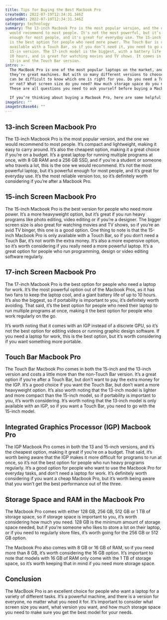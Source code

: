 ```yaml
---
title: Tips for Buying the Best Macbook Pro
createdAt: 2022-07-19T12:34:31.346Z
updatedAt: 2022-07-19T12:34:31.346Z
category: technology
summary: The 13-inch Macbook Pro is the most popular version, and the one we
  would recommend to most people. It's not the most powerful, but it’s powerful
  enough for most people, and it's great for everyday use. The 15-inch version
  is the best option for people who need more power. The Touch Bar is only
  available with a Touch Bar, so if you don’t need it, you need to go with the
  15-in version. The 17-inch model is the biggest, with a battery life of up to
  10 hours, and is great for watching movies and TV shows. It comes in both the
  13-in and the Touch Bar version.
intro: >-
  The MacBook Pro is one of the most popular laptops on the market, and
  they’re great machines. But with so many different versions to choose from, it
  can be difficult to know which one is right for you. Do you need a Touch Bar
  or not? What screen size do you need? How much storage space do you need?
  These are all questions you need to ask yourself before buying a Macbook Pro. 

  If you’re thinking about buying a Macbook Pro, here are some helpful tips to make sure you get the best model for your needs. The Macbook Pro comes in 13-inch, 15-inch and 17-inch screens, so that’s the first thing to consider when buying one. You also want to decide whether you need an integrated GPU (not all models have them) and how much storage space you want.
imageSrc: ""
imageSrcBase64: ""
---
```


## 13-inch Screen Macbook Pro

The 13-inch Macbook Pro is the most popular version, and the one we would recommend to most people. It’s compact and lightweight, making it easy to carry around. It’s also the cheapest option, making it a great choice if you’re on a budget. It’s a great laptop for running multiple programs at once, with 8 GB RAM and a 256 GB SSD, and if you’re a student or someone who travels a lot, this is the one we would recommend. It’s not the most powerful laptop, but it’s powerful enough for most people, and it’s great for everyday use. It’s the most reliable version too, so it’s definitely worth considering if you’re after a Macbook Pro.

## 15-inch Screen Macbook Pro

The 15-inch Macbook Pro is the best version for people who need more power. It’s a more heavyweight option, but it’s great if you run heavy programs like photo editing, video editing or if you’re a designer. The bigger screen size is also great for watching movies and TV shows, so if you’re an avid TV binger, this one is a good option. One thing to note is that the 15-inch Macbook Pro is only available with a Touch Bar, so if you don’t need a Touch Bar, it’s not worth the extra money. It’s also a more expensive option, so it’s worth considering if you really need a more powerful laptop. It’s a great option for people who run programming, design or video editing software regularly.

## 17-inch Screen Macbook Pro

The 17-inch Macbook Pro is the best option for people who need a laptop for work. It’s the most powerful option out of the Macbook Pros, as it has two fans to keep the laptop cool, and a giant battery life of up to 10 hours. It’s also the biggest, so if portability is important to you, it’s definitely worth avoiding. That said, it’s the best option for people who need their laptop to run multiple programs at once, making it the best option for people who work regularly on the go.

It’s worth noting that it comes with an IGP instead of a discrete GPU, so it’s not the best option for editing videos or running graphic design software. If you need a laptop for work, this is the best option, but it’s worth considering if you want something more portable.

## Touch Bar Macbook Pro

The Touch Bar Macbook Pro comes in both the 15-inch and the 13-inch version and costs a little more than the non-Touch Bar version. It’s a great option if you’re after a Touch Bar, but don’t want to pay the extra money for the IGP. It’s a good choice if you want the Touch Bar, but don’t want a more heavyweight option. It’s also worth noting that the 13-inch model is lighter and more compact than the 15-inch model, so if portability is important to you, it’s worth considering. It’s worth noting that the 13-inch model is only available with an IGP, so if you want a Touch Bar, you need to go with the 15-inch model.

## Integrated Graphics Processor (IGP) Macbook Pro

The IGP Macbook Pro comes in both the 13 and 15-inch versions, and it’s the cheapest option, making it great if you’re on a budget. That said, it’s worth being aware that the IGP makes it more difficult for programs to run at once, so it’s not the best option for people who run heavy programs regularly. It’s a good option for people who want to use the Macbook Pro for everyday tasks, and don’t need a laptop for work. It’s definitely worth considering if you want a cheap Macbook Pro, but it’s worth being aware that you won’t get the best performance out of the three.

## Storage Space and RAM in the Macbook Pro

The Macbook Pro comes with either 128 GB, 256 GB, 512 GB or 1 TB of storage space, so if storage space is important to you, it’s worth considering how much you need. 128 GB is the minimum amount of storage space needed, but if you’re someone who likes to store a lot on their laptop, or if you need to regularly store files, it’s worth going for the 256 GB or 512 GB option.

The Macbook Pro also comes with 8 GB or 16 GB of RAM, so if you need more than 8 GB, it’s worth considering the 16 GB option. It’s important to note that models with 16 GB of RAM only come with the 1 TB of storage space, so it’s worth keeping that in mind if you need more storage space.

## Conclusion

The MacBook Pro is an excellent choice for people who want a laptop for a variety of different tasks. It’s a powerful machine, and there is a version for everyone, no matter what you need it for. It’s important to consider what screen size you want, what version you want, and how much storage space you need to make sure you get the best model for your needs.
